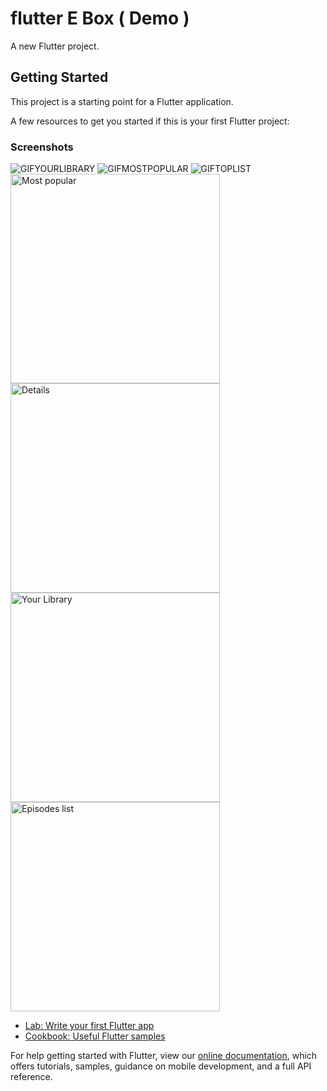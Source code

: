 # flutter E Box ( Demo )

A new Flutter project.

## Getting Started

This project is a starting point for a Flutter application.

A few resources to get you started if this is your first Flutter project:

### Screenshots
![GIFYOURLIBRARY](https://raw.githubusercontent.com/hypeapps/episodie/master/img/your_library.gif) ![GIFMOSTPOPULAR](https://raw.githubusercontent.com/hypeapps/episodie/master/img/mostpopular.gif) ![GIFTOPLIST](https://raw.githubusercontent.com/hypeapps/episodie/master/img/toplist.gif)
<img src="https://raw.githubusercontent.com/hypeapps/episodie/master/img/scr1.jpg" alt="Most popular" height="335"/> <img src="https://raw.githubusercontent.com/hypeapps/episodie/master/img/scr7.jpg" alt="Details" height="335"/> <img src="https://raw.githubusercontent.com/hypeapps/episodie/master/img/scr6.jpg" alt="Your Library" height="335"/> <img src="https://raw.githubusercontent.com/hypeapps/episodie/master/img/scr8.jpg" alt="Episodes list" height="335"/>

- [Lab: Write your first Flutter app](https://flutter.dev/docs/get-started/codelab)
- [Cookbook: Useful Flutter samples](https://flutter.dev/docs/cookbook)

For help getting started with Flutter, view our
[online documentation](https://flutter.dev/docs), which offers tutorials,
samples, guidance on mobile development, and a full API reference.
